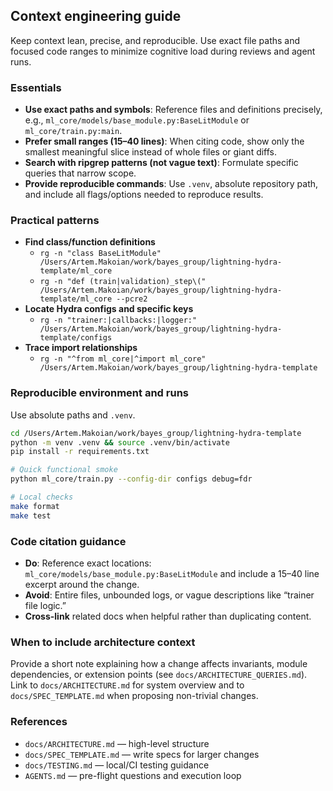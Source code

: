 ## Context engineering guide

Keep context lean, precise, and reproducible. Use exact file paths and focused code ranges to minimize cognitive load during reviews and agent runs.

### Essentials

- **Use exact paths and symbols**: Reference files and definitions precisely, e.g., `ml_core/models/base_module.py:BaseLitModule` or `ml_core/train.py:main`.
- **Prefer small ranges (15–40 lines)**: When citing code, show only the smallest meaningful slice instead of whole files or giant diffs.
- **Search with ripgrep patterns (not vague text)**: Formulate specific queries that narrow scope.
- **Provide reproducible commands**: Use `.venv`, absolute repository path, and include all flags/options needed to reproduce results.

### Practical patterns

- **Find class/function definitions**
  - `rg -n "class BaseLitModule" /Users/Artem.Makoian/work/bayes_group/lightning-hydra-template/ml_core`
  - `rg -n "def (train|validation)_step\(" /Users/Artem.Makoian/work/bayes_group/lightning-hydra-template/ml_core --pcre2`
- **Locate Hydra configs and specific keys**
  - `rg -n "trainer:|callbacks:|logger:" /Users/Artem.Makoian/work/bayes_group/lightning-hydra-template/configs`
- **Trace import relationships**
  - `rg -n "^from ml_core|^import ml_core" /Users/Artem.Makoian/work/bayes_group/lightning-hydra-template`

### Reproducible environment and runs

Use absolute paths and `.venv`.

```bash
cd /Users/Artem.Makoian/work/bayes_group/lightning-hydra-template
python -m venv .venv && source .venv/bin/activate
pip install -r requirements.txt

# Quick functional smoke
python ml_core/train.py --config-dir configs debug=fdr

# Local checks
make format
make test
```

### Code citation guidance

- **Do**: Reference exact locations: `ml_core/models/base_module.py:BaseLitModule` and include a 15–40 line excerpt around the change.
- **Avoid**: Entire files, unbounded logs, or vague descriptions like “trainer file logic.”
- **Cross-link** related docs when helpful rather than duplicating content.

### When to include architecture context

Provide a short note explaining how a change affects invariants, module dependencies, or extension points (see `docs/ARCHITECTURE_QUERIES.md`). Link to `docs/ARCHITECTURE.md` for system overview and to `docs/SPEC_TEMPLATE.md` when proposing non-trivial changes.

### References

- `docs/ARCHITECTURE.md` — high-level structure
- `docs/SPEC_TEMPLATE.md` — write specs for larger changes
- `docs/TESTING.md` — local/CI testing guidance
- `AGENTS.md` — pre-flight questions and execution loop
